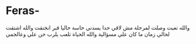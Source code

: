 # Feras-
والله تعبت وصلت لمرحلة مش لاقي حدا يسدني حاسة حاليا قبر انخنقت والله اشتقت لحالي زمان ما كان علي مسؤالية والله الحياة تلعب يلرب حن علي وعالجمي
